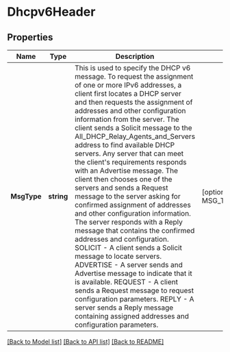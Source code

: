 # Dhcpv6Header

## Properties
Name | Type | Description | Notes
------------ | ------------- | ------------- | -------------
**MsgType** | **string** | This is used to specify the DHCP v6 message. To request the assignment of one or more IPv6 addresses, a client first locates a DHCP server and then requests the assignment of addresses and other configuration information from the server. The client sends a Solicit message to the All_DHCP_Relay_Agents_and_Servers address to find available DHCP servers. Any server that can meet the client&#x27;s requirements responds with an Advertise message. The client then chooses one of the servers and sends a Request message to the server asking for confirmed assignment of addresses and other configuration information. The server responds with a Reply message that contains the confirmed addresses and configuration. SOLICIT - A client sends a Solicit message to locate servers. ADVERTISE - A server sends and Advertise message to indicate that it is available. REQUEST - A client sends a Request message to request configuration parameters. REPLY - A server sends a Reply message containing assigned addresses and configuration parameters. | [optional] [default to MSG_TYPE.SOLICIT]

[[Back to Model list]](../README.md#documentation-for-models) [[Back to API list]](../README.md#documentation-for-api-endpoints) [[Back to README]](../README.md)

